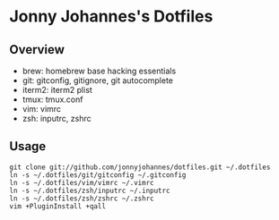 Jonny Johannes's Dotfiles
=========================

Overview
--------

  - brew: homebrew base hacking essentials
  - git: gitconfig, gitignore, git autocomplete
  - iterm2: iterm2 plist
  - tmux: tmux.conf
  - vim: vimrc
  - zsh: inputrc, zshrc

Usage
-----

    git clone git://github.com/jonnyjohannes/dotfiles.git ~/.dotfiles
    ln -s ~/.dotfiles/git/gitconfig ~/.gitconfig
    ln -s ~/.dotfiles/vim/vimrc ~/.vimrc
    ln -s ~/.dotfiles/zsh/inputrc ~/.inputrc
    ln -s ~/.dotfiles/zsh/zshrc ~/.zshrc
    vim +PluginInstall +qall

